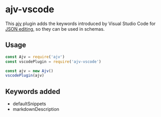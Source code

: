 # ajv-vscode

This [ajv] plugin adds the keywords introduced by Visual Studio Code for [JSON editing],
so they can be used in schemas.

## Usage

```js
const Ajv = require('ajv')
const vscodePlugin = require('ajv-vscode')

const ajv = new Ajv()
vscodePlugin(ajv)
```

## Keywords added

- defaultSnippets
- markdownDescription

[ajv]: https://github.com/ajv-validator/ajv
[JSON editing]: https://code.visualstudio.com/Docs/languages/json

